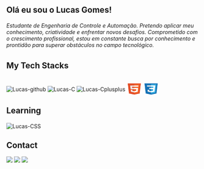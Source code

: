 ## Olá eu sou o Lucas Gomes!
###### Estudante de Engenharia de Controle e Automação. Pretendo aplicar meu conhecimento, criatividade e enfrentar novos desafios. Comprometido com o crescimento profissional, estou em constante busca por conhecimento e prontidão para superar obstáculos no campo tecnológico.
## My Tech Stacks

<div style="display: inline_block"><br>
  <img align="center" alt="Lucas-github" height="30" width="40" src="https://cdn.jsdelivr.net/gh/devicons/devicon/icons/github/github-original-wordmark.svg">
  <img align="center" alt="Lucas-C" height="30" width="40" src="https://cdn.jsdelivr.net/gh/devicons/devicon/icons/c/c-line.svg">
  <img align="center" alt="Lucas-Cplusplus" height="30" width="40" src="https://cdn.jsdelivr.net/gh/devicons/devicon/icons/cplusplus/cplusplus-line.svg" />
  <img align="center" alt="Lucas-HTML" height="30" width="40" src="https://raw.githubusercontent.com/devicons/devicon/master/icons/html5/html5-original.svg">
  <img align="center" alt="Lucas-CSS" height="30" width="40" src="https://raw.githubusercontent.com/devicons/devicon/master/icons/css3/css3-original.svg">
</div>

## Learning
<div style="display: inline_block">
<img align="center" alt="Lucas-CSS" height="30" width="40" src="https://cdn.jsdelivr.net/gh/devicons/devicon/icons/java/java-original-wordmark.svg" />
</div>


## Contact

<div style="display: inline_block">
  <a href="https://www.linkedin.com/in/lucas-gomes-7a0143264" target="_blank"><img src="https://img.shields.io/badge/-LinkedIn-%230077B5?style=for-the-badge&logo=linkedin&logoColor=white" target="_blank"></a>
  <a href = "mailto:lucasfgomes68@gmail.com"><img src="https://img.shields.io/badge/-Gmail-%23333?style=for-the-badge&logo=gmail&logoColor=white" target="_blank"></a>
  <a href="https://www.youtube.com/channel/UCIOyflPTyFkf89G3Y3FSVpQ" target="_blank"><img src="https://img.shields.io/badge/YouTube-FF0000?style=for-the-badge&logo=youtube&logoColor=white" target="_blank"></a>

</div>
